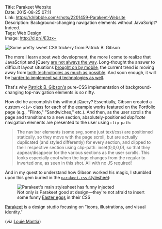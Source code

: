 Title: Parakeet Website  
Date: 2015-08-25 07:11  
Link: https://dribbble.com/shots/2201459-Parakeet-Website  
Description: Background-changing navigation elements without JavaScript? Indeed.  
Tags: Web Design  
Image: http://d.pr/i/E3zx+  

![Some pretty sweet CSS trickery from Patrick B. Gibson](http://d.pr/i/E3zx+ "Parakeet's neat-o navigation")
<!-- {.screenshot} -->

The more I learn about web development, the more I come to realize that JavaScript and jQuery [are not always the way][1]. Long-thought the answer to difficult layout situations [brought on by mobile][2], the current trend is moving away from [both technologies as much as possible][3]. And soon enough, it will be [harder to implement said technologies as well][4].

That's why [Patrick B. Gibson's][5] pure-CSS implementation of background-changing top-navigation elements is so nifty.

How did he accomplish this without jQuery? Essentially, Gibson created a custom `<div>` class for each of the example works featured on the Portfolio page (e.g., "Flinto," "Sandwiches," etc.). And then, as the user scrolls the page and transitions to a new section, absolutely-positioned *duplicate* navigation elements are presented to the user using `clip-path`:

> The nav bar elements (some svg, some just text/css) are positioned statically, so they move with the page scroll, but are actually duplicated (and styled differently) for every section, and clipped to their respective section using clip-path: inset(0,0,0,0), so that they appear/disappear for the various sections as the user scrolls. This looks especially cool when the logo changes from the regular to inverted one, as seen in this shot. All with no JS required!

And in my quest to understand how Gibson worked his magic, I stumbled upon this gem buried in the [`parakeet.css` stylesheet][6]:

<figure>
	<img src="http://d.pr/i/1eRAf+" alt="Parakeet's main stylesheet has funny injected" title="Parakeet's main stylesheet has funny injected">
	<figcaption>Not only is Parakeet good at design&mdash;they're not afraid to insert some funny <a href="https://en.wikipedia.org/wiki/Easter_egg_(interaction_design)#Software" title="Wikipedia: Software Easter Eggs">Easter eggs</a> in their CSS</figcaption>
</figure>

[Parakeet][7] is a design studio focusing on "icons, illustrations, and visual identity." 

(via [Louie Mantia][8])

[1]: http://tutorialzine.com/2012/04/5-lightweight-jquery-alternatives/ "Lightweight jQuery alternatives"
[2]: http://www.html5rocks.com/en/mobile/responsivedesign/ "Responsive Design"
[3]: http://www.sitepoint.com/top-5-jquery-ui-alternatives/ "jQuery alternatives"
[4]: http://daringfireball.net/linked/2015/08/24/williams-crystal-safari-content-blocking "John Gruber on Safari Content Blocking"
[5]: https://twitter.com/patr1ck "Guy behind Parakeet's CSS"
[6]: https://parakeetweb.s3.amazonaws.com/static/css/parakeet.css "Link Parakeet's CSS"
[7]: http://www.parakeet.co "Louie Mantia's website, Parakeet"
[8]: https://twitter.com/mantia/status/635982033735413764 "Louie Mantia calling attention to the guy who wrote the CSS for Parakeet"